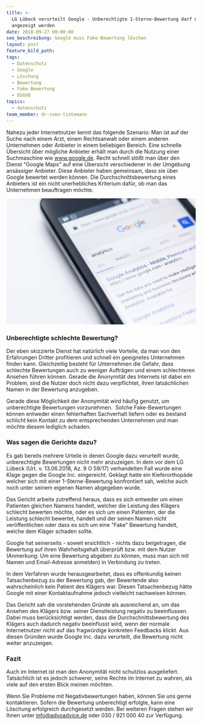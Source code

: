 ```yaml
---
title: >-
  LG Lübeck verurteilt Google - Unberechtigte 1-Sterne-Bewertung darf nicht
  angezeigt werden
date: 2018-09-27 00:00:00
seo_beschreibung: Google muss Fake-Bewertung löschen
layout: post
feature_bild_path:
tags:
  - Datenschutz
  - Google
  - Löschung
  - Bewertung
  - Fake-Bewertung
  - DSGVO
topics:
  - datenschutz
team_member: dr-sven-tintemann
---
```


Nahezu jeder Internetnutzer kennt das folgende Szenario: Man ist auf der Suche nach einem Arzt, einem Rechtsanwalt oder einem anderen Unternehmen oder Anbieter in einem beliebigen Bereich. Eine schnelle &Uuml;bersicht &uuml;ber m&ouml;gliche Anbieter erh&auml;lt man durch die Nutzung einer Suchmaschine wie www.google.de. Recht schnell st&ouml;&szlig;t man &uuml;ber den Dienst "Google Maps" auf eine &Uuml;bersicht verschiedener in der Umgebung ans&auml;ssiger Anbieter. Diese Anbieter haben gemeinsam, dass sie &uuml;ber Google bewertet werden k&ouml;nnen. Die Durchschnittsbewertung eines Anbieters ist ein nicht unerhebliches Kriterium daf&uuml;r, ob man das Unternehmen beauftragen m&ouml;chte.

![Google Suche - Foto Pixabay](/uploads/electronics-1868708-640.jpg "Google Bewertung muss gelöscht werden")

### Unberechtigte schlechte Bewertung?

Der eben skizzierte Dienst hat nat&uuml;rlich viele Vorteile, da man von den Erfahrungen Dritter profitieren und schnell ein geeignetes Unternehmen finden kann. Gleichzeitig besteht f&uuml;r Unternehmen die Gefahr, dass schlechte Bewertungen auch zu weniger Auftr&auml;gen und einem schlechteren Ansehen f&uuml;hren k&ouml;nnen. Gerade die Anonymit&auml;t des Internets ist dabei ein Problem, sind die Nutzer doch nicht dazu verpflichtet, ihren tats&auml;chlichen Namen in der Bewertung anzugeben.

Gerade diese M&ouml;glichkeit der Anonymit&auml;t wird h&auml;ufig genutzt, um unberechtigte Bewertungen vorzunehmen. &nbsp;Solche Fake-Bewertungen k&ouml;nnen entweder einen fehlerhaften Sachverhalt liefern oder es bestand schlicht kein Kontakt zu dem entsprechenden Unternehmen und man m&ouml;chte diesem lediglich schaden.&nbsp;

### Was sagen die Gerichte dazu?

Es gab bereits mehrere Urteile in denen Google dazu verurteilt wurde, unberechtigte Bewertungen nicht mehr anzuzeigen. In dem vor dem LG L&uuml;beck (Urt. v. 13.06.2018, Az. 9 O 59/17) verhandelten Fall wurde eine Klage gegen die Google Inc. eingereicht. Geklagt hatte ein Kieferorthop&auml;de welcher sich mit einer 1-Sterne-Bewertung konfrontiert sah, welche auch noch unter seinem eigenen Namen abgegeben wurde.

Das Gericht arbeite zutreffend heraus, dass es sich entweder um einen Patienten gleichen Namens handelt, welcher die Leistung des Kl&auml;gers schlecht bewerten m&ouml;chte, oder es sich um einen Patienten, der die Leistung schlecht bewertet, handelt und der seinen Namen nicht ver&ouml;ffentlichen oder dass es sich um eine "Fake" Bewertung handelt, welche dem Kl&auml;ger schaden sollte.

Google hat seinerseits - soweit ersichtlich - nichts dazu beigetragen, die Bewertung auf ihren Wahrheitsgehalt &uuml;berpr&uuml;ft bzw. mit dem Nutzer (Anmerkung: Um eine Bewertung abgeben zu k&ouml;nnen, muss man sich mit Namen und Email-Adresse anmelden) in Verbindung zu treten.

In dem Verfahren wurde herausgearbeitet, dass es offenkundig keinen Tatsachenbezug zu der Bewertung gab, der Bewertende also wahrscheinlich kein Patient des Kl&auml;gers war. Diesen Tatsachenbezug h&auml;tte Google mit einer Kontaktaufnahme jedoch vielleicht nachweisen k&ouml;nnen.

Das Gericht sah die vorstehenden Gr&uuml;nde als ausreichend an, um das Ansehen des Kl&auml;gers bzw. seiner Dienstleistung negativ zu beeinflussen. Dabei muss ber&uuml;cksichtigt werden, dass die Durchschnittsbewertung des Kl&auml;gers auch dadurch negativ beeinflusst wird, wenn der normale Internetnutzer nicht auf das fragw&uuml;rdige konkreten Feedbacks klickt. Aus diesen Gr&uuml;nden wurde Google Inc. dazu verurteilt, die Bewertung nicht weiter anzuzeigen.

### Fazit

Auch im Internet ist man den Anonymit&auml;t nicht schutzlos ausgeliefert. Tats&auml;chlich ist es jedoch schwerer, seine Rechte im Internet zu wahren, als viele auf den ersten Blick meinen m&ouml;chten.

Wenn Sie Probleme mit Negativbewertungen haben, k&ouml;nnen Sie uns gerne kontaktieren. Sofern die Bewertung unberechtigt erfolgte, kann eine L&ouml;schung erfolgreich durchgesetzt werden. Bei weiteren Fragen stehen wir Ihnen unter info@advoadvice.de oder 030 / 921 000 40 zur Verf&uuml;gung.&nbsp;